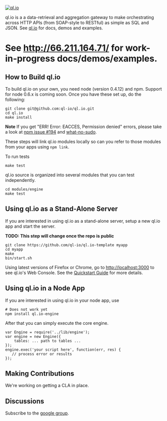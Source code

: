 
[![ql.io](http://ql.io/ql.io-large.png)](http://ql.io)

ql.io is a a data-retrieval and aggregation gateway to make orchestrating across HTTP APIs (from
SOAP-style to RESTful) as simple as SQL and JSON. See [ql.io](http://ql.io) for docs, demos and
examples.

# See http://66.211.164.71/ for work-in-progress docs/demos/examples.

## How to Build ql.io

To build ql.io on your own, you need node (version 0.4.12) and npm. Support for node 0.6.x is
coming soon. Once you have these set up, do the following:

    git clone git@github.com:ql-io/ql.io.git
    cd ql.io
    make install

**Note** If you get "ERR! Error: EACCES, Permission denied" errors, please take a look at [npm issue #194](https://github.com/isaacs/npm/issues/194) and [what-no-sudo](http://foohack.com/2010/08/intro-to-npm/#what_no_sudo).

These steps will link ql.io modules locally so can you refer to those modules from your apps using
`npm link`.

To run tests

    make test

ql.io source is organized into several modules that you can test independently.

    cd modules/engine
    make test

## Using ql.io as a Stand-Alone Server

If you are interested in using ql.io as a stand-alone server, setup a new ql.io app and start the
server.

**TODO: This step will change once the repo is public**

    git clone https://github.com/ql-io/ql.io-template myapp
    cd myapp
    make
    bin/start.sh

Using latest versions of Firefox or Chrome, go to
[http://localhost:3000](http://localhost:3000) to see ql.io's Web Console. See the
[Quickstart Guide](http://ql.io/docs/quickstart) for more details.</p>

## Using ql.io in a Node App

If you are interested in using ql.io in your node app, use

    # Does not work yet
    npm install ql.io-engine

After that you can simply execute the core engine.

    var Engine = require('../lib/engine');
    var engine = new Engine({
        tables: ... path to tables ...
    });
    engine.exec('your script here', function(err, res) {
       // process error or results
    });

## Making Contributions

We're working on getting a CLA in place.

## Discussions

Subscribe to the [google group](http://groups.google.com/group/qlio).
